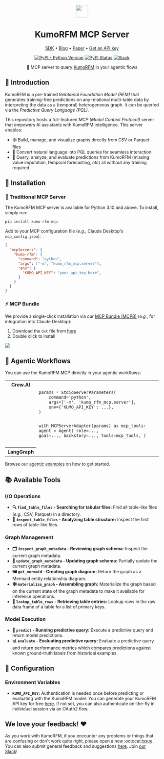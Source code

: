 <div align="center">
  <img src="https://kumo-ai.github.io/kumo-sdk/docs/_static/kumo-logo.svg" height="40"/>
  <h1>KumoRFM MCP Server</h1>
</div>

<div align="center">
  <p>
    <a href="https://github.com/kumo-ai/kumo-rfm/">SDK</a> •
    <a href="https://kumo.ai/company/news/kumo-relational-foundation-model/">Blog</a> •
    <a href="https://kumo.ai/research/kumo_relational_foundation_model.pdf">Paper</a> •
    <a href="https://kumorfm.ai">Get an API key</a>
  </p>

[![PyPI - Python Version](https://img.shields.io/pypi/pyversions/kumo-rfm-mcp?color=FC1373)](https://pypi.org/project/kumo-rfm-mcp/)
[![PyPI Status](https://img.shields.io/pypi/v/kumo-rfm-mcp.svg?color=FC1373)](https://pypi.org/project/kumo-rfm-mcp/)
[![Slack](https://img.shields.io/badge/slack-join-pink.svg?logo=slack&color=FC1373)](https://join.slack.com/t/kumoaibuilders/shared_invite/zt-2z9uih3lf-fPM1z2ACZg~oS3ObmiQLKQ)

🔬 MCP server to query [KumoRFM](https://kumorfm.ai) in your agentic flows

</div>

## 📖 Introduction

KumoRFM is a pre-trained *Relational Foundation Model (RFM)* that generates training-free predictions on any relational multi-table data by interpreting the data as a (temporal) heterogeneous graph.
It can be queried via the *Predictive Query Language (PQL)*.

This repository hosts a full-featured *MCP (Model Context Protocol)* server that empowers AI assistants with KumoRFM intelligence.
This server enables:

- 🕸️ Build, manage, and visualize graphs directly from CSV or Parquet files
- 💬 Convert natural language into PQL queries for seamless interaction
- 🤖 Query, analyze, and evaluate predictions from KumoRFM (missing value imputation, temporal forecasting, *etc*) all without any training required

## 🚀 Installation

### 🐍 Traditional MCP Server

The KumoRFM MCP server is available for Python 3.10 and above. To install, simply run:

```bash
pip install kumo-rfm-mcp
```

Add to your MCP configuration file (*e.g.*, Claude Desktop's `mcp_config.json`):

```json
{
  "mcpServers": {
    "kumo-rfm": {
      "command": "python",
      "args": ["-m", "kumo_rfm_mcp.server"],
      "env": {
        "KUMO_API_KEY": "your_api_key_here",
      }
    }
  }
}
```

### ⚡ MCP Bundle

We provide a single-click installation via our [MCP Bundle (MCPB)](https://github.com/anthropics/mcpb) (*e.g.*, for integration into Claude Desktop):

1. Download the `dxt` file from [here](https://kumo-sdk-public.s3.us-west-2.amazonaws.com/dxt/kumo-rfm-mcp-0.1.0.dxt)
1. Double click to install

<img src="https://kumo-sdk-public.s3.us-west-2.amazonaws.com/claude_desktop.png" />

## 🔬 Agentic Workflows

You can use the KumoRFM MCP directly in your agentic workflows:

<table>
  <tr>
    <th valign="top">Crew.AI</th>
    <td valign="top"><pre lang="python"><code>
params = StdioServerParameters(
    command='python',
    args=['-m', 'kumo_rfm_mcp.server'],
    env={'KUMO_API_KEY': ...},
)

with MCPServerAdapter(params) as mcp_tools:
    agent = Agent(
        role=...,
        goal=...,
        backstory=...,
        tools=mcp_tools,
    )
</code></pre></td>
  </tr>
    <th valign="top">LangGraph</th>
    <td valign="top"></td>
  </tr>
</table>

Browse our [agentic examples]() on how to get started.

## 📚 Available Tools

### I/O Operations

- **🔍 `find_table_files` - Searching for tabular files:** Find all table-like files (*e.g.*, CSV, Parquet) in a directory.
- **🧐 `inspect_table_files` - Analyzing table structure:** Inspect the first rows of table-like files.

### Graph Management

- **🗂️ `inspect_graph_metadata` - Reviewing graph schema:** Inspect the current graph metadata.
- **🔄 `update_graph_metadata` - Updating graph schema:** Partially update the current graph metadata.
- **🖼️ `get_mermaid` - Creating graph diagram:** Return the graph as a Mermaid entity relationship diagram.
- **🕸️ `materialize_graph` - Assembling graph:** Materialize the graph based on the current state of the graph metadata to make it available for inference operations.
- **📂 `lookup_table_rows` - Retrieving table entries:** Lookup rows in the raw data frame of a table for a list of primary keys.

### Model Execution

- **🤖 `predict` - Running predictive query:** Execute a predictive query and return model predictions.
- **📊 `evaluate` - Evaluating predictive query:** Evaluate a predictive query and return performance metrics which compares predictions against known ground-truth labels from historical examples.

## 🔧 Configuration

### Environment Variables

- **`KUMO_API_KEY`:** Authentication is needed once before predicting or evaluating with the
  KumoRFM model.
  You can generate your KumoRFM API key for free [here](https://kumorfm.ai).
  If not set, you can also authenticate on-the-fly in individual session via an OAuth2 flow.

## We love your feedback! :heart:

As you work with KumoRFM, if you encounter any problems or things that are confusing or don't work quite right, please open a new :octocat:[issue](https://github.com/kumo-ai/kumo-rfm-mcp/issues/new).
You can also submit general feedback and suggestions [here](https://docs.google.com/forms/d/e/1FAIpQLSfr2HYgJN8ghaKyvU0PSRkqrGd_BijL3oyQTnTxLrf8AEk-EA/viewform).
Join [our Slack](https://join.slack.com/t/kumoaibuilders/shared_invite/zt-2z9uih3lf-fPM1z2ACZg~oS3ObmiQLKQ)!
